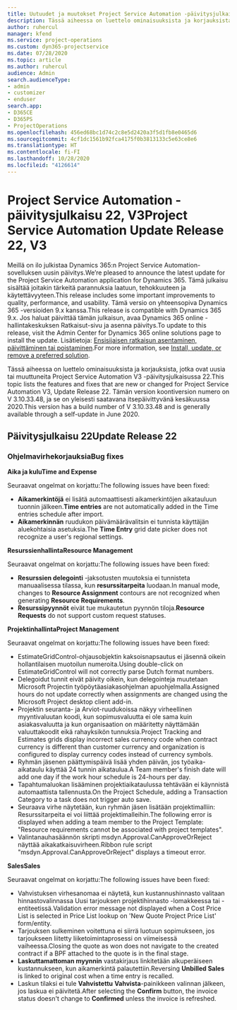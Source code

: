 ```yaml
---
title: Uutuudet ja muutokset Project Service Automation -päivitysjulkaisussa 22, V3
description: Tässä aiheessa on luettelo ominaisuuksista ja korjauksista, jotka ovat käytettävissä Project Service Automation -päivitysjulkaisussa 22, V3.
author: ruhercul
manager: kfend
ms.service: project-operations
ms.custom: dyn365-projectservice
ms.date: 07/28/2020
ms.topic: article
ms.author: ruhercul
audience: Admin
search.audienceType:
- admin
- customizer
- enduser
search.app:
- D365CE
- D365PS
- ProjectOperations
ms.openlocfilehash: 456ed68bc1d74c2c8e5d2420a3f5d1fb8e0465d6
ms.sourcegitcommit: 4cf1dc1561b92fca4175f0b3813133c5e63ce8e6
ms.translationtype: HT
ms.contentlocale: fi-FI
ms.lasthandoff: 10/28/2020
ms.locfileid: "4126614"
---
```

# <a name="project-service-automation-update-release-22-v3"></a><span data-ttu-id="54436-103">Project Service Automation -päivitysjulkaisu 22, V3</span><span class="sxs-lookup"><span data-stu-id="54436-103">Project Service Automation Update Release 22, V3</span></span>

<span data-ttu-id="54436-104">Meillä on ilo julkistaa Dynamics 365:n Project Service Automation-sovelluksen uusin päivitys.</span><span class="sxs-lookup"><span data-stu-id="54436-104">We’re pleased to announce the latest update for the Project Service Automation application for Dynamics 365.</span></span> <span data-ttu-id="54436-105">Tämä julkaisu sisältää joitakin tärkeitä parannuksia laatuun, tehokkuuteen ja käytettävyyteen.</span><span class="sxs-lookup"><span data-stu-id="54436-105">This release includes some important improvements to quality, performance, and usability.</span></span> <span data-ttu-id="54436-106">Tämä versio on yhteensopiva Dynamics 365 -versioiden 9.x kanssa.</span><span class="sxs-lookup"><span data-stu-id="54436-106">This release is compatible with Dynamics 365 9.x.</span></span> <span data-ttu-id="54436-107">Jos haluat päivittää tämän julkaisun, avaa Dynamics 365 online -hallintakeskuksen Ratkaisut-sivu ja asenna päivitys.</span><span class="sxs-lookup"><span data-stu-id="54436-107">To update to this release, visit the Admin Center for Dynamics 365 online solutions page to install the update.</span></span> <span data-ttu-id="54436-108">Lisätietoja: [Ensisijaisen ratkaisun asentaminen, päivittäminen tai poistaminen](https://docs.microsoft.com/power-platform/admin/install-remove-preferred-solution).</span><span class="sxs-lookup"><span data-stu-id="54436-108">For more information, see [Install, update, or remove a preferred solution](https://docs.microsoft.com/power-platform/admin/install-remove-preferred-solution).</span></span>

<span data-ttu-id="54436-109">Tässä aiheessa on luettelo ominaisuuksista ja korjauksista, jotka ovat uusia tai muuttuneita Project Service Automation V3 -päivitysjulkaisussa 22.</span><span class="sxs-lookup"><span data-stu-id="54436-109">This topic lists the features and fixes that are new or changed for Project Service Automation V3, Update Release 22.</span></span> <span data-ttu-id="54436-110">Tämän version koontiversion numero on V 3.10.33.48, ja se on yleisesti saatavana itsepäivittyvänä kesäkuussa 2020.</span><span class="sxs-lookup"><span data-stu-id="54436-110">This version has a build number of V 3.10.33.48 and is generally available through a self-update in June 2020.</span></span>

## <a name="update-release-22"></a><span data-ttu-id="54436-111">Päivitysjulkaisu 22</span><span class="sxs-lookup"><span data-stu-id="54436-111">Update Release 22</span></span>

### <a name="bug-fixes"></a><span data-ttu-id="54436-112">Ohjelmavirhekorjauksia</span><span class="sxs-lookup"><span data-stu-id="54436-112">Bug fixes</span></span>



<span data-ttu-id="54436-113">**Aika ja kulu**</span><span class="sxs-lookup"><span data-stu-id="54436-113">**Time and Expense**</span></span>

<span data-ttu-id="54436-114">Seuraavat ongelmat on korjattu:</span><span class="sxs-lookup"><span data-stu-id="54436-114">The following issues have been fixed:</span></span>

- <span data-ttu-id="54436-115">**Aikamerkintöjä** ei lisätä automaattisesti aikamerkintöjen aikatauluun tuonnin jälkeen.</span><span class="sxs-lookup"><span data-stu-id="54436-115">**Time entries** are not automatically added in the Time entries schedule after import.</span></span>
- <span data-ttu-id="54436-116">**Aikamerkinnän** ruudukon päivämäärävalitsin ei tunnista käyttäjän aluekohtaisia asetuksia.</span><span class="sxs-lookup"><span data-stu-id="54436-116">The **Time Entry** grid date picker does not recognize a user's regional settings.</span></span>

<span data-ttu-id="54436-117">**Resurssienhallinta**</span><span class="sxs-lookup"><span data-stu-id="54436-117">**Resource Management**</span></span>

<span data-ttu-id="54436-118">Seuraavat ongelmat on korjattu:</span><span class="sxs-lookup"><span data-stu-id="54436-118">The following issues have been fixed:</span></span>

- <span data-ttu-id="54436-119">**Resurssien delegointi** -jaksotusten muutoksia ei tunnisteta manuaalisessa tilassa, kun **resurssitarpeita** luodaan.</span><span class="sxs-lookup"><span data-stu-id="54436-119">In manual mode, changes to **Resource Assignment** contours are not recognized when generating **Resource Requirements**.</span></span>
- <span data-ttu-id="54436-120">**Resurssipyynnöt** eivät tue mukautetun pyynnön tiloja.</span><span class="sxs-lookup"><span data-stu-id="54436-120">**Resource Requests** do not support custom request statuses.</span></span>

<span data-ttu-id="54436-121">**Projektinhallinta**</span><span class="sxs-lookup"><span data-stu-id="54436-121">**Project Management**</span></span>

<span data-ttu-id="54436-122">Seuraavat ongelmat on korjattu:</span><span class="sxs-lookup"><span data-stu-id="54436-122">The following issues have been fixed:</span></span>

- <span data-ttu-id="54436-123">EstimateGridControl-ohjausobjektin kaksoisnapsautus ei jäsennä oikein hollantilaisen muotoilun numeroita.</span><span class="sxs-lookup"><span data-stu-id="54436-123">Using double-click on EstimateGridControl will not correctly parse Dutch format numbers.</span></span>
- <span data-ttu-id="54436-124">Delegoidut tunnit eivät päivity oikein, kun delegointeja muutetaan Microsoft Projectin työpöytäasiakasohjelman apuohjelmalla.</span><span class="sxs-lookup"><span data-stu-id="54436-124">Assigned hours do not update correctly when assignments are changed using the Microsoft Project desktop client add-in.</span></span>
- <span data-ttu-id="54436-125">Projektin seuranta- ja Arviot-ruudukoissa näkyy virheellinen myyntivaluutan koodi, kun sopimusvaluutta ei ole sama kuin asiakasvaluutta ja kun organisaation on määritetty näyttämään valuuttakoodit eikä rahayksikön tunnuksia.</span><span class="sxs-lookup"><span data-stu-id="54436-125">Project Tracking and Estimates grids display incorrect sales currency code when contract currency is different than customer currency and organization is configured to display currency codes instead of currency symbols.</span></span>
- <span data-ttu-id="54436-126">Ryhmän jäsenen päättymispäivä lisää yhden päivän, jos työaika-aikataulu käyttää 24 tunnin aikataulua.</span><span class="sxs-lookup"><span data-stu-id="54436-126">A Team member's finish date will add one day if the work hour schedule is 24-hours per day.</span></span>
- <span data-ttu-id="54436-127">Tapahtumaluokan lisääminen projektiaikataulussa tehtävään ei käynnistä automaattista tallennusta.</span><span class="sxs-lookup"><span data-stu-id="54436-127">On the Project Schedule, adding a Transaction Category to a task does not trigger auto save.</span></span>
- <span data-ttu-id="54436-128">Seuraava virhe näytetään, kun ryhmän jäsen lisätään projektimalliin: Resurssitarpeita ei voi liittää projektimalleihin.</span><span class="sxs-lookup"><span data-stu-id="54436-128">The following error is displayed when adding a team member to the Project Template: "Resource requirements cannot be associated with project templates".</span></span> 
- <span data-ttu-id="54436-129">Valintanauhasäännön skripti msdyn.Approval.CanApproveOrReject näyttää aikakatkaisuvirheen.</span><span class="sxs-lookup"><span data-stu-id="54436-129">Ribbon rule script "msdyn.Approval.CanApproveOrReject" displays a timeout error.</span></span>

<span data-ttu-id="54436-130">**Sales**</span><span class="sxs-lookup"><span data-stu-id="54436-130">**Sales**</span></span>

<span data-ttu-id="54436-131">Seuraavat ongelmat on korjattu:</span><span class="sxs-lookup"><span data-stu-id="54436-131">The following issues have been fixed:</span></span>

- <span data-ttu-id="54436-132">Vahvistuksen virhesanomaa ei näytetä, kun kustannushinnasto valitaan hinnastovalinnassa Uusi tarjouksen projektihinnasto -lomakkeessa tai -entiteetissä.</span><span class="sxs-lookup"><span data-stu-id="54436-132">Validation error message not displayed when a Cost Price List is selected in Price List lookup on 'New Quote Project Price List' form/entity.</span></span>
- <span data-ttu-id="54436-133">Tarjouksen sulkeminen voitettuna ei siirrä luotuun sopimukseen, jos tarjoukseen liitetty liiketoimintaprosessi on viimeisessä vaiheessa.</span><span class="sxs-lookup"><span data-stu-id="54436-133">Closing the quote as won does not navigate to the created contract if a BPF attached to the quote is in the final stage.</span></span>
- <span data-ttu-id="54436-134">**Laskuttamattoman myynnin** vastakirjaus linkitetään alkuperäiseen kustannukseen, kun aikamerkintä palautettiin.</span><span class="sxs-lookup"><span data-stu-id="54436-134">Reversing **Unbilled Sales** is linked to original cost when a time entry is recalled.</span></span>
- <span data-ttu-id="54436-135">Laskun tilaksi ei tule **Vahvistettu** **Vahvista**-painikkeen valinnan jälkeen, jos laskua ei päivitetä.</span><span class="sxs-lookup"><span data-stu-id="54436-135">After selecting the **Confirm** button, the invoice status doesn't change to **Confirmed** unless the invoice is refreshed.</span></span>
